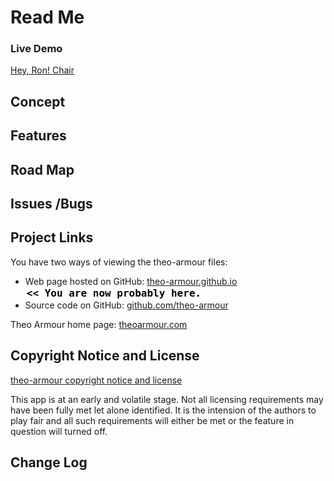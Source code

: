Read Me
=======

### Live Demo

[Hey, Ron! Chair]( ./HMI_Aeron_Chair_3ds_3D/hey-ron.html )


## Concept


## Features


## Road Map


## Issues /Bugs


## Project Links

You have two ways of viewing the theo-armour files:

* Web page hosted on GitHub: [theo-armour.github.io]( http://theo-armour.github.io/ "view the files as apps." ) <input value="<< You are now probably here." size=28 style="font:bold 12pt monospace;border-width:0;" >  
* Source code on GitHub: [github.com/theo-armour]( https://github.com/theo-armour/ "View the files as source code." ) <scan style=display:none ><< You are now probably here.</scan>

Theo Armour home page: [theoarmour.com]( http://theoarmour.com )

## Copyright Notice and License

[theo-armour copyright notice and license]( https://github.com/theo-armour/theo-armour.github.io/blob/master/copyright-notice-and-license.md )

This app is at an early and volatile stage. Not all licensing requirements may have been fully met let alone identified. It is the intension of the authors to play fair and all such requirements will either be met or the feature in question will turned off.


## Change Log




